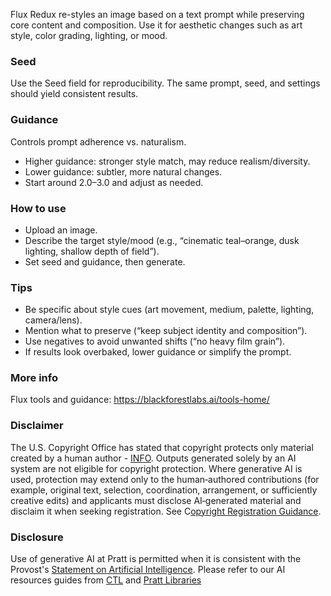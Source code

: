 Flux Redux re-styles an image based on a text prompt while preserving core content and composition. Use it for aesthetic changes such as art style, color grading, lighting, or mood.

### Seed
Use the Seed field for reproducibility. The same prompt, seed, and settings should yield consistent results.

### Guidance
Controls prompt adherence vs. naturalism.
- Higher guidance: stronger style match, may reduce realism/diversity.
- Lower guidance: subtler, more natural changes.
- Start around 2.0–3.0 and adjust as needed.

### How to use
- Upload an image.
- Describe the target style/mood (e.g., “cinematic teal–orange, dusk lighting, shallow depth of field”).
- Set seed and guidance, then generate.

### Tips
- Be specific about style cues (art movement, medium, palette, lighting, camera/lens).
- Mention what to preserve (“keep subject identity and composition”).
- Use negatives to avoid unwanted shifts (“no heavy film grain”).
- If results look overbaked, lower guidance or simplify the prompt.

### More info
Flux tools and guidance: https://blackforestlabs.ai/tools-home/

### Disclaimer
The U.S. Copyright Office has stated that copyright protects only material created by a human author - [INFO](https://www.copyright.gov/ai/). Outputs generated solely by an AI system are not eligible for copyright protection. Where generative AI is used, protection may extend only to the human‑authored contributions (for example, original text, selection, coordination, arrangement, or sufficiently creative edits) and applicants must disclose AI‑generated material and disclaim it when seeking registration. See C[opyright Registration Guidance](https://www.federalregister.gov/documents/2023/03/16/2023-05321/copyright-registration-guidance-works-containing-material-generated-by-artificial-intelligence).

### Disclosure
Use of generative AI at Pratt is permitted when it is consistent with the Provost's [Statement on Artificial Intelligence](https://www.pratt.edu/resources/statement-on-artificial-intelligence/). Please refer to our AI resources guides from [CTL](https://prattctl.org/tag/ai/) and [Pratt Libraries](https://libguides.pratt.edu/c.php?g=1351566&_gl=1*1e9pi31*_gcl_au*MTU2Mzg1NzQ4MC4xNzUyNTkzMzUy)
